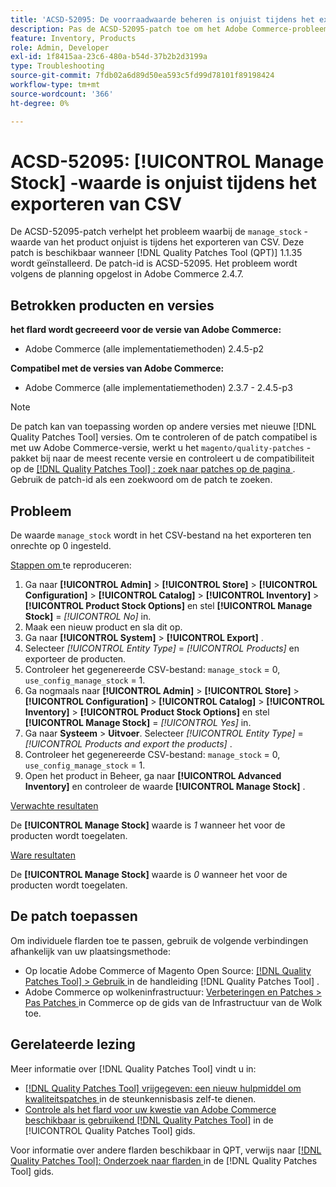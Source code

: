 ```yaml
---
title: 'ACSD-52095: De voorraadwaarde beheren is onjuist tijdens het exporteren van CSV'
description: Pas de ACSD-52095-patch toe om het Adobe Commerce-probleem op te lossen, waarbij het product de voorraadwaarde beheert tijdens het exporteren van CSV.
feature: Inventory, Products
role: Admin, Developer
exl-id: 1f8415aa-23c6-480a-b54d-37b2b2d3199a
type: Troubleshooting
source-git-commit: 7fdb02a6d89d50ea593c5fd99d78101f89198424
workflow-type: tm+mt
source-wordcount: '366'
ht-degree: 0%

---
```


# ACSD-52095: [!UICONTROL Manage Stock] -waarde is onjuist tijdens het exporteren van CSV

De ACSD-52095-patch verhelpt het probleem waarbij de `manage_stock` -waarde van het product onjuist is tijdens het exporteren van CSV. Deze patch is beschikbaar wanneer [!DNL Quality Patches Tool (QPT)] 1.1.35 wordt geïnstalleerd. De patch-id is ACSD-52095. Het probleem wordt volgens de planning opgelost in Adobe Commerce 2.4.7.

## Betrokken producten en versies

**het flard wordt gecreeerd voor de versie van Adobe Commerce:**

* Adobe Commerce (alle implementatiemethoden) 2.4.5-p2

**Compatibel met de versies van Adobe Commerce:**

* Adobe Commerce (alle implementatiemethoden) 2.3.7 - 2.4.5-p3

>[!NOTE]
>
>De patch kan van toepassing worden op andere versies met nieuwe [!DNL Quality Patches Tool] versies. Om te controleren of de patch compatibel is met uw Adobe Commerce-versie, werkt u het `magento/quality-patches` -pakket bij naar de meest recente versie en controleert u de compatibiliteit op de [[!DNL Quality Patches Tool] : zoek naar patches op de pagina ](https://experienceleague.adobe.com/tools/commerce-quality-patches/index.html?lang=nl-NL) . Gebruik de patch-id als een zoekwoord om de patch te zoeken.

## Probleem

De waarde `manage_stock` wordt in het CSV-bestand na het exporteren ten onrechte op 0 ingesteld.

<u> Stappen om </u> te reproduceren:

1. Ga naar **[!UICONTROL Admin]** > **[!UICONTROL Store]** > **[!UICONTROL Configuration]** > **[!UICONTROL Catalog]** > **[!UICONTROL Inventory]** > **[!UICONTROL Product Stock Options]** en stel **[!UICONTROL Manage Stock]** = *[!UICONTROL No]* in.
1. Maak een nieuw product en sla dit op.
1. Ga naar **[!UICONTROL System]** > **[!UICONTROL Export]** .
1. Selecteer *[!UICONTROL Entity Type]* = *[!UICONTROL Products]* en exporteer de producten.
1. Controleer het gegenereerde CSV-bestand: `manage_stock` = 0, `use_config_manage_stock` = 1.
1. Ga nogmaals naar **[!UICONTROL Admin]** > **[!UICONTROL Store]** > **[!UICONTROL Configuration]** > **[!UICONTROL Catalog]** > **[!UICONTROL Inventory]** > **[!UICONTROL Product Stock Options]** en stel **[!UICONTROL Manage Stock]** = *[!UICONTROL Yes]* in.
1. Ga naar **Systeem** > **Uitvoer**.
Selecteer *[!UICONTROL Entity Type]* = *[!UICONTROL Products and export the products]* .
1. Controleer het gegenereerde CSV-bestand: `manage_stock` = 0, `use_config_manage_stock` = 1.
1. Open het product in Beheer, ga naar **[!UICONTROL Advanced Inventory]** en controleer de waarde **[!UICONTROL Manage Stock]** .

<u> Verwachte resultaten </u>

De **[!UICONTROL Manage Stock]** waarde is *1* wanneer het voor de producten wordt toegelaten.

<u> Ware resultaten </u>

De **[!UICONTROL Manage Stock]** waarde is *0* wanneer het voor de producten wordt toegelaten.

## De patch toepassen

Om individuele flarden toe te passen, gebruik de volgende verbindingen afhankelijk van uw plaatsingsmethode:

* Op locatie Adobe Commerce of Magento Open Source: [[!DNL Quality Patches Tool] > Gebruik ](/help/tools/quality-patches-tool/usage.md) in de handleiding [!DNL Quality Patches Tool] .
* Adobe Commerce op wolkeninfrastructuur: [ Verbeteringen en Patches > Pas Patches ](https://experienceleague.adobe.com/docs/commerce-cloud-service/user-guide/develop/upgrade/apply-patches.html?lang=nl-NL) in Commerce op de gids van de Infrastructuur van de Wolk toe.

## Gerelateerde lezing

Meer informatie over [!DNL Quality Patches Tool] vindt u in:

* [[!DNL Quality Patches Tool]  vrijgegeven: een nieuw hulpmiddel om kwaliteitspatches ](https://experienceleague.adobe.com/nl/docs/commerce-operations/tools/quality-patches-tool/quality-patches-tool-to-self-serve-quality-patches) in de steunkennisbasis zelf-te dienen.
* [ Controle als het flard voor uw kwestie van Adobe Commerce beschikbaar is gebruikend  [!DNL Quality Patches Tool]](/help/tools/quality-patches-tool/patches-available-in-qpt/check-patch-for-magento-issue-with-magento-quality-patches.md) in de [!UICONTROL Quality Patches Tool] gids.


Voor informatie over andere flarden beschikbaar in QPT, verwijs naar [[!DNL Quality Patches Tool]: Onderzoek naar flarden ](<https://experienceleague.adobe.com/tools/commerce-quality-patches/index.html?lang=nl-NL>) in de [!DNL Quality Patches Tool] gids.
